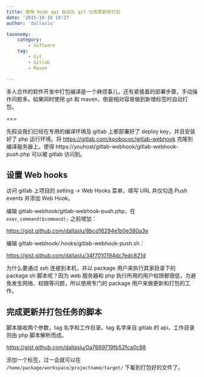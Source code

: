 ```yaml
---
title: 使用 hook api 自动从 git 仓库更新并打包
date: '2015-10-10 10:27'
author: 'dallaslu'

taxonomy:
    category:
        - Software
    tag:
        - Git
        - Gitlab
        - Maven

---
```

多人合作的软件开发中打包编译是一个麻烦事儿，还有紧接着的部署步骤，手动操作问题多。如果同时使用 git 和 maven，倒是相对容易做到新增标签时自动打包。

===

先假设我们已经在专用的编译环境及 gitlab 上都部署好了 deploy key，并且安装好了 php 运行环境。将 <https://gitlab.com/kpobococ/gitlab-webhook> 克隆到编译服务器上。使得 https://youhost/gitlab-webhook/gitlab-webhook-push.php 可以被 gitlab 访问到。

## 设置 Web hooks

访问 gitlab 上项目的 setting -> Web Hooks 菜单，填写 URL 并仅勾选 Push events 并添加 Web Hook。

编辑 gitlab-webhook/gitlab-webhook-push.php，在 `exec_command($command);` 之前增加：

https://gist.github.com/dallaslu/8bcd16294e1b0e380a3e

编辑 gitlab-webhook/.hooks/gitlab-webhook-push.sh：

https://gist.github.com/dallaslu/34f7010194dc7edc821d

为什么要通过 ssh 连接到本机，并以 package 用户来执行其家目录下的 package.sh 脚本呢？因为 web 服务器和 php 执行所用的用户权限都很低，为避免发生网络、权限等问题，所以使用专门的 package 用户来做更新和打包的工作。

## 完成更新并打包任务的脚本

脚本接收两个参数，tag 名字和工作目录。tag 名字来自 gitlab 的 api，工作目录则由 php 脚本解析而成。

https://gist.github.com/dallaslu/0a7669719fb52fca0c98

添加一个标签，过一会就可以在 `/home/package/workspace/projectname/target/` 下看到打包好的文件了。
